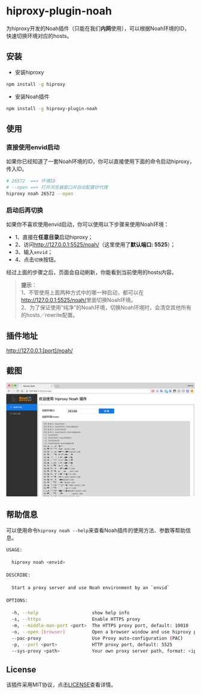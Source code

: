 # hiproxy-plugin-noah

为hiproxy开发的Noah插件（只能在我们**内网**使用），可以根据Noah环境的ID，快速切换环境对应的hosts。

## 安装

* 安装hiproxy

```bash
npm install -g hiproxy
```

* 安装Noah插件

```bash
npm install -g hiproxy-plugin-noah
```

## 使用

### 直接使用envid启动

如果你已经知道了一套Noah环境的ID，你可以直接使用下面的命令启动hiproxy，传入ID。

```bash
# 26572  ==> 环境ID
# --open ==> 打开浏览器窗口并自动配置好代理
hiproxy noah 26572 --open
```

### 启动后再切换

如果你不喜欢使用envid启动，你可以使用以下步骤来使用Noah环境：

* 1、直接在**任意目录**启动hiproxy；
* 2、访问<http://127.0.0.1:5525/noah/>（这里使用了**默认端口: 5525**）；
* 3、输入`envid`；
* 4、点击`切换`按钮。

经过上面的步骤之后，页面会自动刷新，你能看到当前使用的hosts内容。

> **提示**： <br/>
> 1、不管使用上面两种方式中的哪一种启动，都可以在<http://127.0.0.1:5525/noah/>里面切换Noah环境。 <br/>
> 2、为了保证使用“纯净”的Noah环境，切换Noah环境时，会清空其他所有的hosts／rewrite配置。 

## 插件地址

<http://127.0.0.1:[port]/noah/>

## 截图

![](./noah-plugin.png)

## 帮助信息

可以使用命令`hiproxy noah --help`来查看Noah插件的使用方法、参数等帮助信息。

```bash
USAGE:

  hiproxy noah <envid>

DESCRIBE:

  Start a proxy server and use Noah environment by an `envid`

OPTIONS:

  -h, --help                    show help info
  -s, --https                   Enable HTTPS proxy
  -m, --middle-man-port <port>  The HTTPS proxy port, default: 10010
  -o, --open [browser]          Open a browser window and use hiproxy proxy
  --pac-proxy                   Use Proxy auto-configuration (PAC)
  -p, --port <port>             HTTP proxy port, default: 5525
  --sys-proxy <path>            Your own proxy server path, format: <ip>[:port], only works when use PAC
```

## License

该插件采用MIT协议，点击[LICENSE](https://github.com/hiproxy/hiproxy-plugin-noah/blob/master/LICENSE)查看详情。
